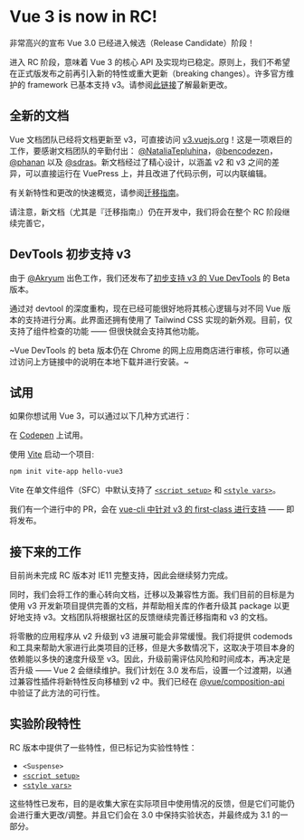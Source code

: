 # Vue 3 is now in RC!

非常高兴的宣布 Vue 3.0 已经进入候选（Release Candidate）阶段！

进入 RC 阶段，意味着 Vue 3 的核心 API 及实现均已稳定。原则上，我们不希望在正式版发布之前再引入新的特性或重大更新（breaking changes）。许多官方维护的 framework 已基本支持 v3。请参阅[此链接](https://github.com/vuejs/vue-next#status-of-the-rest-of-the-framework)了解最新更改。

## 全新的文档

Vue 文档团队已经将文档更新至 v3，可直接访问 [v3.vuejs.org](https://v3.vuejs.org)！这是一项艰巨的工作，要感谢文档团队的辛勤付出： [@NataliaTepluhina](https://github.com/NataliaTepluhina)，[@bencodezen](https://github.com/bencodezen)，[@phanan](https://github.com/phanan) 以及 [@sdras](https://github.com/sdras)。新文档经过了精心设计，以涵盖 v2 和 v3 之间的差异，可以直接运行在 VuePress 上，并且改进了代码示例，可以内联编辑。

有关新特性和更改的快速概览，请参阅[迁移指南](https://v3.vuejs.org/guide/migration/introduction.html)。

请注意，新文档（尤其是『迁移指南』）仍在开发中，我们将会在整个 RC 阶段继续完善它，

## DevTools 初步支持 v3

由于 [@Akryum](https://github.com/Akryum) 出色工作，我们还发布了[初步支持 v3 的 Vue DevTools](https://github.com/vuejs/vue-devtools/releases/tag/v6.0.0-beta.1) 的 Beta 版本。

通过对 devtool 的深度重构，现在已经可能很好地将其核心逻辑与对不同 Vue 版本的支持进行分离。此界面还拥有使用了 Tailwind CSS 实现的新外观。目前，仅支持了组件检查的功能 —— 但很快就会支持其他功能。

~Vue DevTools 的 beta 版本仍在 Chrome 的网上应用商店进行审核，你可以通过访问上方链接中的说明在本地下载并进行安装。~

## 试用

如果你想试用 Vue 3，可以通过以下几种方式进行：

在 [Codepen](https://codepen.io/team/Vue/pen/KKpRVpx) 上试用。

使用 [Vite](https://github.com/vitejs/vite) 启动一个项目:

```bash
npm init vite-app hello-vue3
```

Vite 在单文件组件（SFC）中默认支持了 [`<script setup>`](https://github.com/vuejs/rfcs/blob/sfc-improvements/active-rfcs/0000-sfc-script-setup.md?rgh-link-date=2020-07-17T20%3A58%3A23Z) 和 [`<style vars>`](https://github.com/vuejs/rfcs/blob/sfc-improvements/active-rfcs/0000-sfc-style-variables.md?rgh-link-date=2020-07-17T20%3A58%3A23Z)。

我们有一个进行中的 PR，会在 [vue-cli 中针对 v3 的 first-class 进行支持](https://github.com/vuejs/vue-cli/pull/5637) —— 即将发布。

## 接下来的工作

目前尚未完成 RC 版本对 IE11 完整支持，因此会继续努力完成。

同时，我们会将工作的重心转向文档，迁移以及兼容性方面。我们目前的目标是为使用 v3 开发新项目提供完善的文档，并帮助相关库的作者升级其 package 以更好地支持 v3。文档团队将根据社区的反馈继续完善迁移指南和 v3 的文档。

将零散的应用程序从 v2 升级到 v3 进展可能会非常缓慢。我们将提供 codemods 和工具来帮助大家进行此类项目的迁移，但是大多数情况下，这取决于项目本身的依赖能以多快的速度升级至 v3。因此，升级前需评估风险和时间成本，再决定是否升级 —— Vue 2 会继续维护。我们计划在 3.0 发布后，设置一个过渡期，以通过兼容性插件将新特性反向移植到 v2 中。我们已经在 [@vue/composition-api](https://github.com/vuejs/composition-api) 中验证了此方法的可行性。

## 实验阶段特性

RC 版本中提供了一些特性，但已标记为实验性特性：

* `<Suspense>`
* [`<script setup>`](https://github.com/vuejs/rfcs/blob/sfc-improvements/active-rfcs/0000-sfc-script-setup.md?rgh-link-date=2020-07-17T20%3A58%3A23Z)
* [`<style vars>`](https://github.com/vuejs/rfcs/blob/sfc-improvements/active-rfcs/0000-sfc-style-variables.md?rgh-link-date=2020-07-17T20%3A58%3A23Z)

这些特性已发布，目的是收集大家在实际项目中使用情况的反馈，但是它们可能仍会进行重大更改/调整。并且它们会在 3.0 中保持实验状态，并最终成为 3.1 的一部分。
